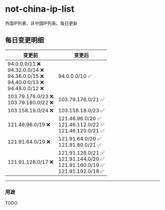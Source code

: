 # not-china-ip-list
外国IP列表、非中国IP列表。每日更新

每日变更明细
--------------------
|  变更前   | 变更后 |
|  ----  | ----  |
|  94.0.0.0/11 :x: <br> 94.32.0.0/14 :x: <br> 94.36.0.0/15 :x: <br> 94.40.0.0/13 :x: <br> 94.48.0.0/12 :x: <br> | 94.0.0.0/10 :white_check_mark: | 
|  103.79.176.0/23 :x: <br> 103.79.180.0/22 :x: <br> | 103.79.176.0/21 :white_check_mark: | 
|  103.158.19.0/24 :x:  | 103.158.18.0/23 :white_check_mark: | 
|  121.46.96.0/19 :x:  | 121.46.96.0/20 :white_check_mark: <br> 121.46.112.0/22 :white_check_mark: <br> 121.46.120.0/21 :white_check_mark: <br>  | 
|  121.91.64.0/19 :x:  | 121.91.64.0/20 :white_check_mark: <br> 121.91.80.0/21 :white_check_mark: <br>  | 
|  121.91.128.0/17 :x:  | 121.91.128.0/21 :white_check_mark: <br> 121.91.144.0/20 :white_check_mark: <br> 121.91.160.0/19 :white_check_mark: <br> 121.91.192.0/18 :white_check_mark: <br>  | 

--------------------
### 用途
TODO
